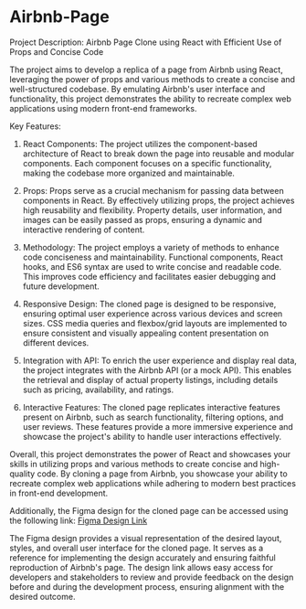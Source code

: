 # Airbnb-Page
Project Description: Airbnb Page Clone using React with Efficient Use of Props and Concise Code

The project aims to develop a replica of a page from Airbnb using React, leveraging the power of props and various methods to create a concise and well-structured codebase. By emulating Airbnb's user interface and functionality, this project demonstrates the ability to recreate complex web applications using modern front-end frameworks.

Key Features:
1. React Components: The project utilizes the component-based architecture of React to break down the page into reusable and modular components. Each component focuses on a specific functionality, making the codebase more organized and maintainable.

2. Props: Props serve as a crucial mechanism for passing data between components in React. By effectively utilizing props, the project achieves high reusability and flexibility. Property details, user information, and images can be easily passed as props, ensuring a dynamic and interactive rendering of content.

3. Methodology: The project employs a variety of methods to enhance code conciseness and maintainability. Functional components, React hooks, and ES6 syntax are used to write concise and readable code. This improves code efficiency and facilitates easier debugging and future development.

4. Responsive Design: The cloned page is designed to be responsive, ensuring optimal user experience across various devices and screen sizes. CSS media queries and flexbox/grid layouts are implemented to ensure consistent and visually appealing content presentation on different devices.

5. Integration with API: To enrich the user experience and display real data, the project integrates with the Airbnb API (or a mock API). This enables the retrieval and display of actual property listings, including details such as pricing, availability, and ratings.

6. Interactive Features: The cloned page replicates interactive features present on Airbnb, such as search functionality, filtering options, and user reviews. These features provide a more immersive experience and showcase the project's ability to handle user interactions effectively.

Overall, this project demonstrates the power of React and showcases your skills in utilizing props and various methods to create concise and high-quality code. By cloning a page from Airbnb, you showcase your ability to recreate complex web applications while adhering to modern best practices in front-end development.

Additionally, the Figma design for the cloned page can be accessed using the following link: [Figma Design Link](https://www.figma.com/file/9lkqOuFivrXr0hbHmwiyzk/Airbnb-Experiences-(Copy)?node-id=0%3A1&mode=dev)

The Figma design provides a visual representation of the desired layout, styles, and overall user interface for the cloned page. It serves as a reference for implementing the design accurately and ensuring faithful reproduction of Airbnb's page. The design link allows easy access for developers and stakeholders to review and provide feedback on the design before and during the development process, ensuring alignment with the desired outcome.
